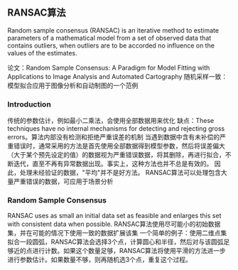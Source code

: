 ## RANSAC算法 
Random sample consensus (RANSAC) is an iterative method to estimate parameters of a mathematical model from a set of observed data that contains outliers, when outliers are to be accorded no influence on the values of the estimates.

论文：Random Sample Consensus: A Paradigm for Model Fitting with Applications to Image Analysis and Automated Cartography
随机采样一致：模型拟合应用于图像分析和自动制图的一个范例

### Introduction
传统的参数估计，例如最小二乘法，会使用全部数据用来优化
缺点：These techniques have no internal mechanisms for detecting and rejecting gross errors。算法内部没有检测和拒绝严重误差的机制
当遇到数据中含有未补偿的严重错误时，通常采用的方法是首先使用全部数据得到模型参数，然后将误差偏大（大于某个预先设定的值）的数据视为严重错误数据，将其删除，再进行拟合，不断迭代，直至不再有异常数据出现。事实上，这种方法也并不总是有效的。
因此，处理未经验证的数据，"平均"并不是好方法。
RANSAC算法可以处理包含大量严重错误的数据，可应用于场景分析

### Random Sample Consensus
RANSAC uses as small an initial data set as feasible and enlarges this set with consistent data when possible.
RANSAC算法使用尽可能小的初始数据集，并在可能的情况下使用一致的数据扩展该集
一个简单的例子：使用二维点集拟合一段圆弧，RANSAC算法会选择3个点，计算圆心和半径，然后对与该圆弧足够近的点进行计数。如果这个数量足够，RANSAC算法将使用平滑的方法进一步进行参数估计。如果数量不够，则再随机选3个点，重复这个过程。